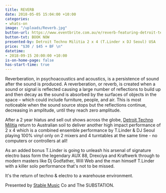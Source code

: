 ```yaml
---
title: REVERB
date: 2018-05-05 15:04:00 +10:00
categories:
- whats-on
image: "/uploads/Reverb.jpg"
button-url: https://www.eventbrite.com.au/e/reverb-featuring-detroit-techno-militia-2-x-4-tlinder-x-dj-seoul-usa-tickets-48588318970?aff=efbeventtix
button-txt: BOOK NOW
presented-by: Detroit Techno Militia 2 x 4 (T.Linder x DJ Seoul) USA
price: "$30 / $45 + BF \n"
datetime:
- 2018-09-15 20:00:00 +10:00
is-on-home-page: false
has-start-time: true
---
```


Reverberation, in psychoacoustics and acoustics, is a persistence of sound after the sound is produced. A reverberation, or reverb, is created when a sound or signal is reflected causing a large number of reflections to build up and then decay as the sound is absorbed by the surfaces of objects in the space – which could include furniture, people, and air. This is most noticeable when the sound source stops but the reflections continue, decreasing in amplitude, until they reach zero amplitude.

After a 2 year hiatus and sell out shows across the globe, [Detroit Techno Militia](http://detroittechnomilitia.com/) return to Australian soil to deliver another high impact performance of 2 x 4 which is a combined ensemble performance by T.Linder & DJ Seoul playing 100% vinyl only on 2 mixers and 4 turntables at the same time - no computers or controllers at all!

As an added bonus T.Linder is going to unleash his arsenal of signature electro bass form the legendary AUX 88, Drexciya and Kraftwerk through to modern masters like Dj Godfather, Will Web and the man himself T.Linder with a killer solo performance that's not to be missed.

It's the return of techno & electro to a warehouse environment. 

Presented by [Stable Music](https://www.facebook.com/StableMusic/) Co and The SUBSTATION.
